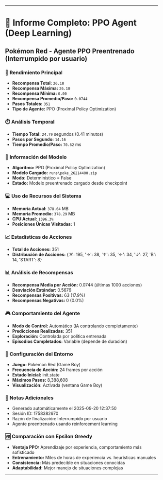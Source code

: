 
---
# 🤖 Informe Completo: PPO Agent (Deep Learning)
## Pokémon Red - Agente PPO Preentrenado (Interrumpido por usuario)

### 🎯 **Rendimiento Principal**
- **Recompensa Total:** `26.10`
- **Recompensa Máxima:** `26.10`
- **Recompensa Mínima:** `0.00`
- **Recompensa Promedio/Paso:** `0.0744`
- **Pasos Totales:** `351`
- **Tipo de Agente:** PPO (Proximal Policy Optimization)

### ⏱️ **Análisis Temporal**
- **Tiempo Total:** `24.79` segundos (0.41 minutos)
- **Pasos por Segundo:** `14.16`
- **Tiempo Promedio/Paso:** `70.62` ms

### 🧠 **Información del Modelo**
- **Algoritmo:** PPO (Proximal Policy Optimization)
- **Modelo Cargado:** `runs\poke_26214400.zip`
- **Modo:** Determinístico = False
- **Estado:** Modelo preentrenado cargado desde checkpoint

### 💻 **Uso de Recursos del Sistema**
- **Memoria Actual:** `378.64` MB
- **Memoria Promedio:** `378.29` MB
- **CPU Actual:** `1396.3%`
- **Posiciones Únicas Visitadas:** 1

### 📈 **Estadísticas de Acciones**
- **Total de Acciones:** 351
- **Distribución de Acciones:** {'A': 195, '→': 38, '↑': 35, '←': 34, '↓': 27, 'B': 14, 'START': 8}

### 📊 **Análisis de Recompensas**
- **Recompensa Media por Acción:** 0.0744 (últimas 1000 acciones)
- **Desviación Estándar:** 0.5676
- **Recompensas Positivas:** 63 (17.9%)
- **Recompensas Negativas:** 0 (0.0%)

### 🎮 **Comportamiento del Agente**
- **Modo de Control:** Automático (IA controlando completamente)
- **Predicciones Realizadas:** 351
- **Exploración:** Controlada por política entrenada
- **Episodios Completados:** Variable (depende de duración)

### 🔧 **Configuración del Entorno**
- **Juego:** Pokemon Red (Game Boy)
- **Frecuencia de Acción:** 24 frames por acción
- **Estado Inicial:** init.state
- **Máximos Pasos:** 8,388,608
- **Visualización:** Activada (ventana Game Boy)

### 📝 **Notas Adicionales**
- Generado automáticamente el 2025-09-20 12:37:50
- Sesión ID: 1758382670
- Razón de finalización: Interrumpido por usuario
- Agente preentrenado usando reinforcement learning

### 🆚 **Comparación con Epsilon Greedy**
- **Ventaja PPO:** Aprendizaje por experiencia, comportamiento más sofisticado
- **Entrenamiento:** Miles de horas de experiencia vs. heurísticas manuales
- **Consistencia:** Más predecible en situaciones conocidas
- **Adaptabilidad:** Mejor manejo de situaciones complejas

---
